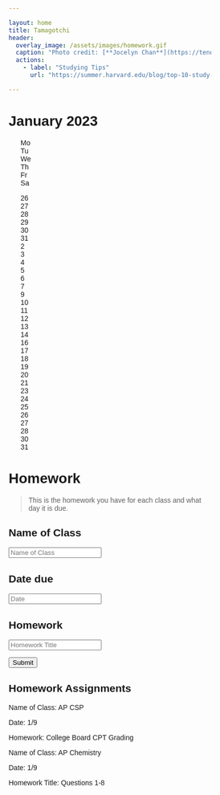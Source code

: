```yaml
---

layout: home
title: Tamagotchi
header:
  overlay_image: /assets/images/homework.gif
  caption: "Photo credit: [**Jocelyn Chan**](https://tenor.com/view/aesthetic-homework-anime-writing-gif-17124856)"
  actions:
    - label: "Studying Tips"
      url: "https://summer.harvard.edu/blog/top-10-study-tips-to-study-like-a-harvard-student/"

---
```


<head>
<style>
* {box-sizing: border-box;}
ul {list-style-type: none;}
body {font-family: Verdana, sans-serif;}

.month {
  padding: 70px 25px;
  width: 100%;
  background: ;
  text-align: center;
}

.month ul {
  margin: 0;
  padding: 0;
}

.month ul li {
  color: white;
  font-size: 20px;
  text-transform: uppercase;
  letter-spacing: 3px;
}

.weekdays {
  margin: 0;
  padding: 10px 0;
  background-color: #ddd;
}

.weekdays li {
  display: inline-block;
  width: 13.6%;
  color: #666;
  text-align: center;
}

.days {
  padding: 10px 0;
  background: #eee;
  margin: 0;
}

.days li {
  list-style-type: none;
  display: inline-block;
  width: 13.6%;
  text-align: center;
  margin-bottom: 5px;
  font-size:12px;
  color: #777;
}

.days li .active {
  padding: 5px;
  background: #1abc9c;
  color: white !important
}

/* Add media queries for smaller screens */
@media screen and (max-width:720px) {
  .weekdays li, .days li {width: 13.1%;}
}

@media screen and (max-width: 420px) {
  .weekdays li, .days li {width: 12.5%;}
  .days li .active {padding: 2px;}
}

@media screen and (max-width: 290px) {
  .weekdays li, .days li {width: 12.2%;}
}
</style>
</head>
<body>

<h1>January 2023</h1>

<ul class="weekdays">
  <li>Mo</li>
  <li>Tu</li>
  <li>We</li>
  <li>Th</li>
  <li>Fr</li>
  <li>Sa</li>
</ul>

<ul class="days">  
  <li>26</li>
  <li>27</li>
  <li>28</li>
  <li>29</li>
  <li>30</li>
  <li>31</li>
  <li>2</li>
  <li>3</li>
  <li>4</li>
  <li>5</li>
  <li>6</li>
  <li>7</li>
  <li><span class="active">9</span></li>
  <li>10</li>
  <li>11</li>
  <li>12</li>
  <li>13</li>
  <li>14</li>
  <li>16</li>
  <li>17</li>
  <li>18</li>
  <li>19</li>
  <li>20</li>
  <li>21</li>
  <li>23</li>
  <li>24</li>
  <li>25</li>
  <li>26</li>
  <li>27</li>
  <li>28</li>
  <li>30</li>
  <li>31</li>
</ul>

</body>


# Homework
> This is the homework you have for each class and what day it is due. 

## Name of Class
<input type="text" name="entry-title" id="entry-title" class="entry-text-title" placeholder="Name of Class"/>

## Date due
<input type="text" name="entry-title" id="entry-title" class="date" placeholder="Date"/>

## Homework
<input type="text" name="entry-title" id="entry-title" class="entry-text-title" placeholder="Homework Title"/>

<button class="btn-main entry-submit-btn" type="submit">Submit</button>

<section class="section sectionEntryResults" id="entryResultsSection">
      <h2>Homework Assignments</h2>
      <div class="container">
        <div class="container-row entryResultRow"></div>
      </div>
</section>
Name of Class: AP CSP

Date: 1/9

Homework: College Board CPT Grading


Name of Class: AP Chemistry

Date: 1/9

Homework Title: Questions 1-8